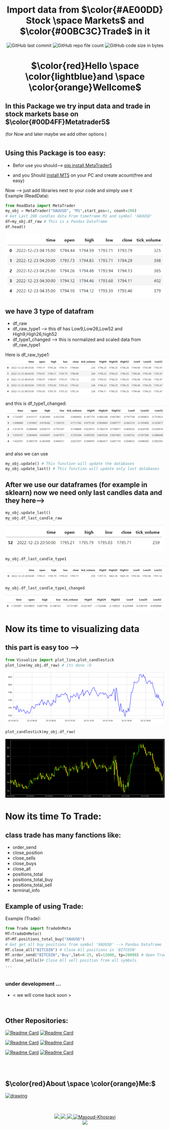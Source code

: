 <div align="center">

# Import data from $\color{#AE00DD} Stock \space Markets$  and $\color{#00BC3C}Trade$ in it

![GitHub last commit](https://img.shields.io/github/last-commit/Masoud-Khosravi/Stock-Markets)
![GitHub repo file count](https://img.shields.io/github/directory-file-count/Masoud-Khosravi/Stock-Markets)
![GitHub code size in bytes](https://img.shields.io/github/languages/code-size/Masoud-Khosravi/Stock-Markets)

# $\color{red}Hello \space \color{lightblue}and \space \color{orange}Wellcome$


</div>

## In this Package we try input data and trade in stock markets base on $\color{#00D4FF}Metatrader5$
(for Now and later maybe we add other options )

#
## Using this Package is too easy:
+ Befor use you should--> [pip install MetaTrader5](https://pypi.org/project/MetaTrader5/)

+ and you Should [install MT5](https://www.metatrader5.com/en/download) on your PC and create acount(free and easy)

Now -->
just add libraries next to your code and simply use it    
Example (ReadData):
    
```python
from ReadData import MetaTrader
my_obj = MetaTrader("XAUUSD", "M1",start_pos=1, count=200)
# Get Last 200 candles data From timeframe M1 and symbol 'XAUUSD'
df=my_obj.df_raw # This is a Pandas Dataframe
df.head()
```
![df_raw](img/df_raw.png)

## we have 3 type of datafram
+ df_raw
+ df_raw_type1   --> this df has Low9,Low26,Low52 and High9,High26,high52
+ df_type1_changed --> this is normalized and scaled data from df_raw_type1

Here is df_raw_type1:
![df_raw_type1](img/df_raw_type1.png)

and this is df_type1_changed:
![df_type1_changed](img/df_type1_changed.png)


and also we can use
```python
my_obj.update() # This function will update the databases  
my_obj.update_last() # This function will update only last databases  
```
## After we use our dataframes (for example in sklearn) now we need only last candles data and they here-->
```python
my_obj.update_last()
my_obj.df_last_candle_raw
```
![df_lastcandle_raw](img/df_lastcandle_raw.png)
```
my_obj.df_last_candle_type1
```
![df_lastcandle_type1](img/df_lastcandle_type1.png)
```
my_obj.df_last_candle_type1_changed
```
![df_lastcandle_type1_changed](img/df_lastcandle_type1_changed.png)

#
# Now its time to visualizing data
## this part is easy too -->

```python
from Visualize import plot_line,plot_candlestick
plot_line(my_obj.df_raw) # its done :D
```
![plot_line](img/plot_line.png)

```python
plot_candlestick(my_obj.df_raw)
```
![plot_candlestick](img/plot_candlestick.png)


#
# Now its time To Trade:

## class trade has many fanctions like:
+ order_send
+ close_position
+ close_sells
+ close_buys
+ close_all
+ positions_total
+ positions_total_buy
+ positions_total_sell
+ terminal_info

## Example of using Trade:

Example (Trade):
```python
from Trade import TradeOnMeta
MT=TradeOnMeta()
df=MT.positions_total_buy("XAUUSD")
# Get get all buy positions from symbol 'XAUUSD' --> Pandas Dataframe
MT.close_all("BITCOIN") # Close All positions in 'BITCOIN'
MT.order_send("BITCOIN",'Buy',lot=0.25, sl=12000, tp=20000) # Open Trade in 'BITCOIN'
MT.close_sells()# Close All sell position from all symbols
...
```
#
### under development ...
* < we will come back soon >
<br/>

## Other Repositories:
[![Readme Card](https://github-readme-stats-git-masterrstaa-rickstaa.vercel.app/api/pin/?username=masoud-khosravi&repo=SQL-Python)](https://github.com/Masoud-Khosravi/SQL-Python)
[![Readme Card](https://github-readme-stats-git-masterrstaa-rickstaa.vercel.app/api/pin/?username=masoud-khosravi&repo=Tensorflow-Covid-19)](https://github.com/Masoud-Khosravi/Tensorflow-Covid-19)

[![Readme Card](https://github-readme-stats-git-masterrstaa-rickstaa.vercel.app/api/pin/?username=masoud-khosravi&repo=Machine-Learning)](https://github.com/Masoud-Khosravi/Machine-Learning)
[![Readme Card](https://github-readme-stats-git-masterrstaa-rickstaa.vercel.app/api/pin/?username=masoud-khosravi&repo=Stock-Markets)](https://github.com/Masoud-Khosravi/Stock-Markets)

[![Readme Card](https://github-readme-stats-git-masterrstaa-rickstaa.vercel.app/api/pin/?username=masoud-khosravi&repo=Sqlite)](https://github.com/Masoud-Khosravi/Sqlite)
[![Readme Card](https://github-readme-stats-git-masterrstaa-rickstaa.vercel.app/api/pin/?username=masoud-khosravi&repo=Docker)](https://github.com/Masoud-Khosravi/Docker)

<br/>
<br/>
<div align="left">

## $\color{red}About \space \color{orange}Me:$
<a href="https://github.com/Masoud-Khosravi">
  <img src="https://user-images.githubusercontent.com/121137036/210107231-0ae2f150-bb07-4e53-a2e2-a006b9b799e4.gif" alt="drawing" style="width:600px;"/>
</a>
<br/>
<br/>

</div>
<p align="center">
  <br/>
  <a href="https://www.linkedin.com/in/masoudkhosravi/">
      <img src="https://img.shields.io/badge/-Linkedin-blue?style=flat-square&logo=linkedin">
  </a>
  <a href="mailto:masoudkh.new@gmail.com">
      <img src="https://img.shields.io/badge/-Email-red?style=flat-square&logo=gmail&logoColor=white">
    <a href="https://hub.docker.com/r/masoudnew/sqlite">
      <img src="https://img.shields.io/badge/-Docker-blue?style=flat-square&logo=Docker&logoColor=white">
  </a>
  <a href="https://github.com/Masoud-Khosravi">
     <img src="https://komarev.com/ghpvc/?username=masoud-khosravi&label=Visitors&color=0e75b6&style=flat" alt="Masoud-Khosravi" />
  </a>
  <br/>
  <a href="https://github.com/Masoud-Khosravi">
      <img src="https://github-stats-alpha.vercel.app/api?username=masoud-khosravi&cc=22272e&tc=37BCF6&ic=fff&bc=0000" /> 
  <!---  
      <img src="https://github-readme-stats.vercel.app/api?username=masoud-khosravi&show_icons=true&hide=issues,contribs&theme=react&hide_border=true" />
  -->
    
  </a>
  
</p>
